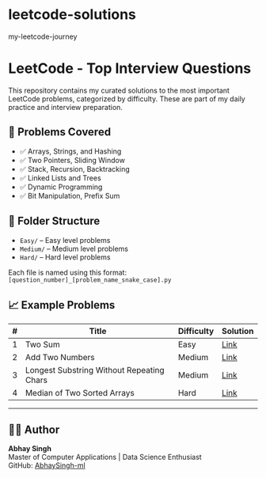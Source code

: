 # leetcode-solutions
my-leetcode-journey
# LeetCode - Top Interview Questions

This repository contains my curated solutions to the most important LeetCode problems, categorized by difficulty. These are part of my daily practice and interview preparation.

## 🧠 Problems Covered

- ✅ Arrays, Strings, and Hashing
- ✅ Two Pointers, Sliding Window
- ✅ Stack, Recursion, Backtracking
- ✅ Linked Lists and Trees
- ✅ Dynamic Programming
- ✅ Bit Manipulation, Prefix Sum

## 🚀 Folder Structure

- `Easy/` – Easy level problems
- `Medium/` – Medium level problems
- `Hard/` – Hard level problems

Each file is named using this format:  
`[question_number]_[problem_name_snake_case].py`

## 📈 Example Problems

| #   | Title                                      | Difficulty | Solution |
|-----|--------------------------------------------|------------|----------|
| 1   | Two Sum                                    | Easy       | [Link](Easy/001_two_sum.py) |
| 2   | Add Two Numbers                            | Medium     | [Link](Medium/002_add_two_numbers.py) |
| 3   | Longest Substring Without Repeating Chars  | Medium     | [Link](Medium/003_longest_substring_without_repeating.py) |
| 4   | Median of Two Sorted Arrays                | Hard       | [Link](Hard/004_median_of_two_sorted_arrays.py) |

---

## 👨‍💻 Author

**Abhay Singh**  
Master of Computer Applications | Data Science Enthusiast  
GitHub: [AbhaySingh-ml](https://github.com/AbhaySingh-ml)
